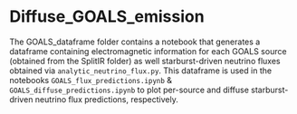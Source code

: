 # Diffuse_GOALS_emission

The GOALS_dataframe folder contains a notebook that generates a dataframe containing electromagnetic information for each GOALS source (obtained from the SplitIR folder) as well starburst-driven neutrino fluxes obtained via `analytic_neutrino_flux.py`. This dataframe is used in the notebooks `GOALS_flux_predictions.ipynb` & `GOALS_diffuse_predictions.ipynb` to plot per-source and diffuse starburst-driven neutrino flux predictions, respectively. 